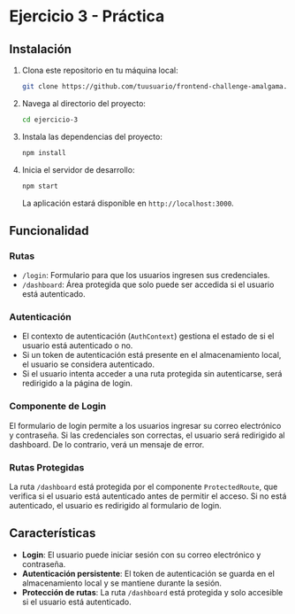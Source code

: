 # Ejercicio 3 - Práctica

## Instalación

1. Clona este repositorio en tu máquina local:

   ```bash
   git clone https://github.com/tuusuario/frontend-challenge-amalgama.git
   ```

2. Navega al directorio del proyecto:

   ```bash
   cd ejercicio-3
   ```

3. Instala las dependencias del proyecto:

   ```bash
   npm install
   ```

4. Inicia el servidor de desarrollo:

   ```bash
   npm start
   ```

   La aplicación estará disponible en `http://localhost:3000`.

## Funcionalidad

### Rutas

- `/login`: Formulario para que los usuarios ingresen sus credenciales.
- `/dashboard`: Área protegida que solo puede ser accedida si el usuario está autenticado.

### Autenticación

- El contexto de autenticación (`AuthContext`) gestiona el estado de si el usuario está autenticado o no.
- Si un token de autenticación está presente en el almacenamiento local, el usuario se considera autenticado.
- Si el usuario intenta acceder a una ruta protegida sin autenticarse, será redirigido a la página de login.

### Componente de Login

El formulario de login permite a los usuarios ingresar su correo electrónico y contraseña. Si las credenciales son correctas, el usuario será redirigido al dashboard. De lo contrario, verá un mensaje de error.

### Rutas Protegidas

La ruta `/dashboard` está protegida por el componente `ProtectedRoute`, que verifica si el usuario está autenticado antes de permitir el acceso. Si no está autenticado, el usuario es redirigido al formulario de login.

## Características

- **Login**: El usuario puede iniciar sesión con su correo electrónico y contraseña.
- **Autenticación persistente**: El token de autenticación se guarda en el almacenamiento local y se mantiene durante la sesión.
- **Protección de rutas**: La ruta `/dashboard` está protegida y solo accesible si el usuario está autenticado.

